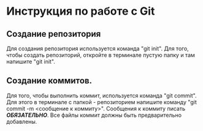 # Инструкция по работе с Git

## Создание репозитория
Для создания репозитория используется команда "git init". Для того, чтобы создать репозиторий, откройте в терминале пустую папку и там напишите "git init".











## Создание коммитов. 
Для того, чтобы выполнить коммит, используется команда "git commit". Для этого в терминале с папкой - репозиторием напишите команду "git commit -m <сообщение к коммиту>". Сообщения к коммиту писать ***ОБЯЗАТЕЛЬНО***. Все файлы коммит должны быть предварительно добавлены.

